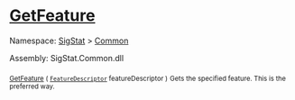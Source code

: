 # [GetFeature](./Signature-100663438.md)

Namespace: [SigStat]() > [Common](./../README.md)

Assembly: SigStat.Common.dll

<sub>[GetFeature](./Signature-100663438.md) ( [`FeatureDescriptor`](./../FeatureDescriptor.md) featureDescriptor )</sub>              <sub>Gets the specified feature. This is the preferred way.</sub>
